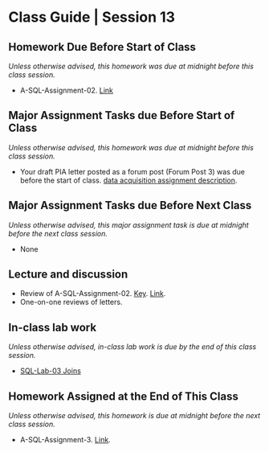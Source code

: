 # Class Guide | Session 13

## Homework Due Before Start of Class
*Unless otherwise advised, this homework was due at midnight before this class session.*

* A-SQL-Assignment-02. [Link](../11/11-Homework-Assigned/A-SQL-Assignment-02.sql)

## Major Assignment Tasks due Before Start of Class
*Unless otherwise advised, this homework was due at midnight before this class session.*

* Your draft PIA letter posted as a forum post (Forum Post 3) was due before the start of class. [data acquisition assignment description](../../major-assignments/data-acquisition-project/readme.md).

## Major Assignment Tasks due Before Next Class
*Unless otherwise advised, this major assignment task is due at midnight before the next class session.*   

* None

## Lecture and discussion
* Review of A-SQL-Assignment-02. [Key](../11/11-Homework-Assigned/A-SQL-Assignment-02-Key.sql). [Link](../11/11-Homework-Assigned/A-SQL-Assignment-02.sql).
* One-on-one reviews of letters.

## In-class lab work
*Unless otherwise advised, in-class lab work is due by the end of this class session.*   

* [SQL-Lab-03 Joins](13-In-Class-Lab/13-SQL-Lab-3.md)

## Homework Assigned at the End of This Class
*Unless otherwise advised, this homework is due at midnight before the next class session.*   

* A-SQL-Assignment-3. [Link](13-Homework-Assigned/A-SQL-Assignment-3.sql).

